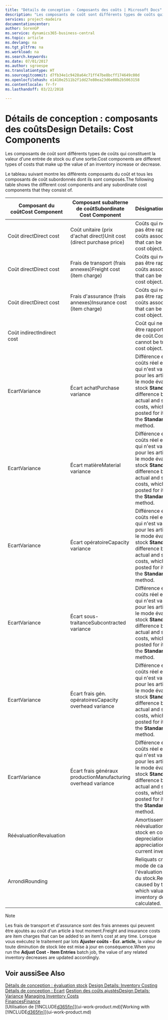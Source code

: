 ```yaml
---
title: "Détails de conception - Composants des coûts | Microsoft Docs"
description: "Les composants de coût sont différents types de coûts qui constituent la valeur d'une entrée de stock ou d'une sortie."
services: project-madeira
documentationcenter: 
author: SorenGP
ms.service: dynamics365-business-central
ms.topic: article
ms.devlang: na
ms.tgt_pltfrm: na
ms.workload: na
ms.search.keywords: 
ms.date: 07/01/2017
ms.author: sgroespe
ms.translationtype: HT
ms.sourcegitcommit: d7fb34e1c9428a64c71ff47be8bcff174649c00d
ms.openlocfilehash: e1410e2511b2f1dd27e80ea23d6e08b2b5063158
ms.contentlocale: fr-fr
ms.lasthandoff: 03/22/2018

---
```

# <a name="design-details-cost-components"></a><span data-ttu-id="d8103-103">Détails de conception : composants des coûts</span><span class="sxs-lookup"><span data-stu-id="d8103-103">Design Details: Cost Components</span></span>
<span data-ttu-id="d8103-104">Les composants de coût sont différents types de coûts qui constituent la valeur d'une entrée de stock ou d'une sortie.</span><span class="sxs-lookup"><span data-stu-id="d8103-104">Cost components are different types of costs that make up the value of an inventory increase or decrease.</span></span>  

 <span data-ttu-id="d8103-105">Le tableau suivant montre les différents composants du coût et tous les composants de coût subordonnés dont ils sont composés.</span><span class="sxs-lookup"><span data-stu-id="d8103-105">The following table shows the different cost components and any subordinate cost components that they consist of.</span></span>  

|<span data-ttu-id="d8103-106">Composant du coût</span><span class="sxs-lookup"><span data-stu-id="d8103-106">Cost Component</span></span>|<span data-ttu-id="d8103-107">Composant subalterne de coût</span><span class="sxs-lookup"><span data-stu-id="d8103-107">Subordinate Cost Component</span></span>|<span data-ttu-id="d8103-108">Désignation</span><span class="sxs-lookup"><span data-stu-id="d8103-108">Description</span></span>|  
|--------------------|--------------------------------|---------------------------------------|  
|<span data-ttu-id="d8103-109">Coût direct</span><span class="sxs-lookup"><span data-stu-id="d8103-109">Direct cost</span></span>|<span data-ttu-id="d8103-110">Coût unitaire (prix d'achat direct)</span><span class="sxs-lookup"><span data-stu-id="d8103-110">Unit cost (direct purchase price)</span></span>|<span data-ttu-id="d8103-111">Coûts qui ne peuvent pas être rapportés à des coûts associés.</span><span class="sxs-lookup"><span data-stu-id="d8103-111">Cost that can be traced to a cost object.</span></span>|  
|<span data-ttu-id="d8103-112">Coût direct</span><span class="sxs-lookup"><span data-stu-id="d8103-112">Direct cost</span></span>|<span data-ttu-id="d8103-113">Frais de transport (frais annexes)</span><span class="sxs-lookup"><span data-stu-id="d8103-113">Freight cost (item charge)</span></span>|<span data-ttu-id="d8103-114">Coûts qui ne peuvent pas être rapportés à des coûts associés.</span><span class="sxs-lookup"><span data-stu-id="d8103-114">Cost that can be traced to a cost object.</span></span>|  
|<span data-ttu-id="d8103-115">Coût direct</span><span class="sxs-lookup"><span data-stu-id="d8103-115">Direct cost</span></span>|<span data-ttu-id="d8103-116">Frais d'assurance (frais annexes)</span><span class="sxs-lookup"><span data-stu-id="d8103-116">Insurance cost (item charge)</span></span>|<span data-ttu-id="d8103-117">Coûts qui ne peuvent pas être rapportés à des coûts associés.</span><span class="sxs-lookup"><span data-stu-id="d8103-117">Cost that can be traced to a cost object.</span></span>|  
|<span data-ttu-id="d8103-118">Coût indirect</span><span class="sxs-lookup"><span data-stu-id="d8103-118">Indirect cost</span></span>||<span data-ttu-id="d8103-119">Coût qui ne peut pas être rapporté à un objet de coût.</span><span class="sxs-lookup"><span data-stu-id="d8103-119">Cost that cannot be traced to a cost object.</span></span>|  
|<span data-ttu-id="d8103-120">Ecart</span><span class="sxs-lookup"><span data-stu-id="d8103-120">Variance</span></span>|<span data-ttu-id="d8103-121">Écart achat</span><span class="sxs-lookup"><span data-stu-id="d8103-121">Purchase variance</span></span>|<span data-ttu-id="d8103-122">Différence entre les coûts réel et standard, qui n'est validée que pour les articles utilisant le mode évaluation stock **Standard**.</span><span class="sxs-lookup"><span data-stu-id="d8103-122">The difference between actual and standard costs, which is only posted for items using the **Standard** costing method.</span></span>|  
|<span data-ttu-id="d8103-123">Ecart</span><span class="sxs-lookup"><span data-stu-id="d8103-123">Variance</span></span>|<span data-ttu-id="d8103-124">Écart matière</span><span class="sxs-lookup"><span data-stu-id="d8103-124">Material variance</span></span>|<span data-ttu-id="d8103-125">Différence entre les coûts réel et standard, qui n'est validée que pour les articles utilisant le mode évaluation stock **Standard**.</span><span class="sxs-lookup"><span data-stu-id="d8103-125">The difference between actual and standard costs, which is only posted for items using the **Standard** costing method.</span></span>|  
|<span data-ttu-id="d8103-126">Ecart</span><span class="sxs-lookup"><span data-stu-id="d8103-126">Variance</span></span>|<span data-ttu-id="d8103-127">Écart opératoire</span><span class="sxs-lookup"><span data-stu-id="d8103-127">Capacity variance</span></span>|<span data-ttu-id="d8103-128">Différence entre les coûts réel et standard, qui n'est validée que pour les articles utilisant le mode évaluation stock **Standard**.</span><span class="sxs-lookup"><span data-stu-id="d8103-128">The difference between actual and standard costs, which is only posted for items using the **Standard** costing method.</span></span>|  
|<span data-ttu-id="d8103-129">Ecart</span><span class="sxs-lookup"><span data-stu-id="d8103-129">Variance</span></span>|<span data-ttu-id="d8103-130">Écart sous-traitance</span><span class="sxs-lookup"><span data-stu-id="d8103-130">Subcontracted variance</span></span>|<span data-ttu-id="d8103-131">Différence entre les coûts réel et standard, qui n'est validée que pour les articles utilisant le mode évaluation stock **Standard**.</span><span class="sxs-lookup"><span data-stu-id="d8103-131">The difference between actual and standard costs, which is only posted for items using the **Standard** costing method.</span></span>|  
|<span data-ttu-id="d8103-132">Ecart</span><span class="sxs-lookup"><span data-stu-id="d8103-132">Variance</span></span>|<span data-ttu-id="d8103-133">Écart frais gén. opératoires</span><span class="sxs-lookup"><span data-stu-id="d8103-133">Capacity overhead variance</span></span>|<span data-ttu-id="d8103-134">Différence entre les coûts réel et standard, qui n'est validée que pour les articles utilisant le mode évaluation stock **Standard**.</span><span class="sxs-lookup"><span data-stu-id="d8103-134">The difference between actual and standard costs, which is only posted for items using the **Standard** costing method.</span></span>|  
|<span data-ttu-id="d8103-135">Ecart</span><span class="sxs-lookup"><span data-stu-id="d8103-135">Variance</span></span>|<span data-ttu-id="d8103-136">Écart frais généraux production</span><span class="sxs-lookup"><span data-stu-id="d8103-136">Manufacturing overhead variance</span></span>|<span data-ttu-id="d8103-137">Différence entre les coûts réel et standard, qui n'est validée que pour les articles utilisant le mode évaluation stock **Standard**.</span><span class="sxs-lookup"><span data-stu-id="d8103-137">The difference between actual and standard costs, which is only posted for items using the **Standard** costing method.</span></span>|  
|<span data-ttu-id="d8103-138">Réévaluation</span><span class="sxs-lookup"><span data-stu-id="d8103-138">Revaluation</span></span>||<span data-ttu-id="d8103-139">Amortissement ou réévaluation de la valeur stock en cours.</span><span class="sxs-lookup"><span data-stu-id="d8103-139">A depreciation or appreciation of the current inventory value.</span></span>|  
|<span data-ttu-id="d8103-140">Arrondi</span><span class="sxs-lookup"><span data-stu-id="d8103-140">Rounding</span></span>||<span data-ttu-id="d8103-141">Reliquats créés par le mode de calcul de l'évaluation des sorties du stock.</span><span class="sxs-lookup"><span data-stu-id="d8103-141">Residuals caused by the way in which valuation of inventory decreases are calculated.</span></span>|  

> [!NOTE]  
>  <span data-ttu-id="d8103-142">Les frais de transport et d'assurance sont des frais annexes qui peuvent être ajoutés au coût d'un article à tout moment.</span><span class="sxs-lookup"><span data-stu-id="d8103-142">Freight and insurance costs are item charges that can be added to an item’s cost at any time.</span></span> <span data-ttu-id="d8103-143">Lorsque vous exécutez le traitement par lots **Ajuster coûts - Écr. article**, la valeur de toute diminution de stock liée est mise à jour en conséquence.</span><span class="sxs-lookup"><span data-stu-id="d8103-143">When you run the **Adjust Cost - Item Entries** batch job, the value of any related inventory decreases are updated accordingly.</span></span>  

## <a name="see-also"></a><span data-ttu-id="d8103-144">Voir aussi</span><span class="sxs-lookup"><span data-stu-id="d8103-144">See Also</span></span>  
 <span data-ttu-id="d8103-145">[Détails de conception : évaluation stock](design-details-inventory-costing.md) </span><span class="sxs-lookup"><span data-stu-id="d8103-145">[Design Details: Inventory Costing](design-details-inventory-costing.md) </span></span>  
 <span data-ttu-id="d8103-146">[Détails de conception : Ecart](design-details-variance.md) [Gestion des coûts ajustés](finance-manage-inventory-costs.md)</span><span class="sxs-lookup"><span data-stu-id="d8103-146">[Design Details: Variance](design-details-variance.md) [Managing Inventory Costs](finance-manage-inventory-costs.md)</span></span>  
 [<span data-ttu-id="d8103-147">Finances</span><span class="sxs-lookup"><span data-stu-id="d8103-147">Finance</span></span>](finance.md)  
 <span data-ttu-id="d8103-148">[Utilisation de [!INCLUDE[d365fin](includes/d365fin_md.md)]](ui-work-product.md)</span><span class="sxs-lookup"><span data-stu-id="d8103-148">[Working with [!INCLUDE[d365fin](includes/d365fin_md.md)]](ui-work-product.md)</span></span>  

